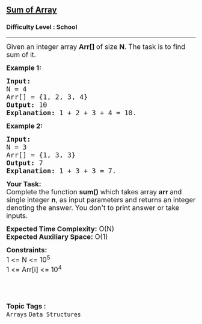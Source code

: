 <h2><a href="https://www.geeksforgeeks.org/problems/sum-of-array2326/1?page=1&category=Arrays&difficulty=School&sortBy=submissions">Sum of Array</a></h2><h3>Difficulty Level : School</h3><hr><div class="problems_problem_content__Xm_eO"><p><span style="font-size:18px">Given an integer array <strong>Arr[] </strong>of size <strong>N</strong>. The task is to find sum of it.</span></p>

<p><span style="font-size:18px"><strong>Example 1:</strong></span></p>

<pre><span style="font-size:18px"><strong>Input:
</strong>N = 4
Arr[] = {1, 2, 3, 4}
<strong>Output:</strong> 10
<strong>Explanation:</strong> 1 + 2 + 3 + 4 = 10.
</span></pre>

<p><span style="font-size:18px"><strong>Example 2:</strong></span></p>

<pre><span style="font-size:18px"><strong>Input:
</strong>N = 3
Arr[] = {1, 3, 3}
<strong>Output:</strong> 7
<strong>Explanation:</strong>&nbsp;1 + 3 + 3 = 7.
</span></pre>

<p><span style="font-size:18px"><strong>Your Task:</strong><br>
Complete the function <strong>sum()</strong>&nbsp;which takes&nbsp;array&nbsp;<strong>arr&nbsp;</strong>and single&nbsp;integer&nbsp;<strong>n</strong>,&nbsp;as input parameters&nbsp;and returns an integer denoting the answer.&nbsp;You don't to print answer or take inputs.</span></p>

<p><span style="font-size:18px"><strong>Expected Time Complexity:</strong>&nbsp;O(N)<br>
<strong>Expected Auxiliary Space:</strong>&nbsp;O(1)</span></p>

<p><span style="font-size:18px"><strong>Constraints:</strong><br>
1 &lt;= N &lt;= 10<sup>5</sup><br>
1 &lt;= Arr[i] &lt;= 10<sup>4</sup></span></p>

<p>&nbsp;</p>
</div><br><p><span style=font-size:18px><strong>Topic Tags : </strong><br><code>Arrays</code>&nbsp;<code>Data Structures</code>&nbsp;